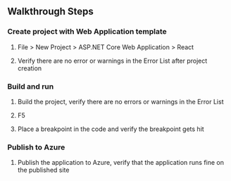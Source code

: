 ## Walkthrough Steps              

### Create project with Web Application template

1. File > New Project > ASP.NET Core Web Application > React

2. Verify there are no error or warnings in the Error List after project creation

### Build and run 

1. Build the project, verify there are no errors or warnings in the Error List  

2. F5   

3. Place a breakpoint in the code and verify the breakpoint gets hit  

### Publish to Azure   

1. Publish the application to Azure, verify that the application runs fine on the published site 
